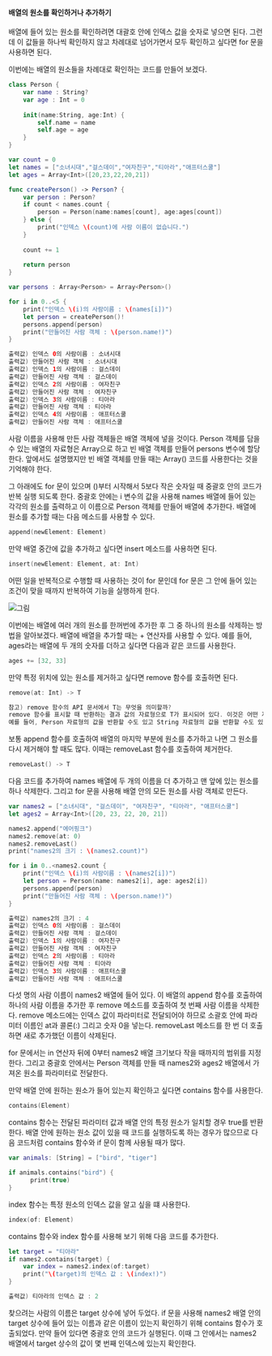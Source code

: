 #### 배열의 원소를 확인하거나 추가하기

배열에 들어 있는 원소를 확인하려면 대괄호 안에 인덱스 값을 숫자로 넣으면 된다. 그런데 이 값들을 하나씩 확인하지 않고 차례대로 넘어가면서 모두 확인하고 싶다면 for 문을 사용하면 된다.

이번에는 배열의 원소들을 차례대로 확인하는 코드를 만들어 보겠다.
```swift
class Person {
    var name : String?
    var age : Int = 0
    
    init(name:String, age:Int) {
        self.name = name
        self.age = age
    }
}

var count = 0
let names = ["소녀시대","걸스데이","여자친구","티아라","애프터스쿨"]
let ages = Array<Int>([20,23,22,20,21])

func createPerson() -> Person? {
    var person : Person?
    if count < names.count {
        person = Person(name:names[count], age:ages[count])
    } else {
        print("인덱스 \(count)에 사람 이름이 없습니다.")
    }
    
    count += 1
    
    return person
}

var persons : Array<Person> = Array<Person>()

for i in 0..<5 {
    print("인덱스 \(i)의 사람이름 : \(names[i])")
    let person = createPerson()!
    persons.append(person)
    print("만들어진 사람 객체 : \(person.name!)")
}

출력값) 인덱스 0의 사람이름 : 소녀시대
출력값) 만들어진 사람 객체 : 소녀시대
출력값) 인덱스 1의 사람이름 : 걸스데이
출력값) 만들어진 사람 객체 : 걸스데이
출력값) 인덱스 2의 사람이름 : 여자친구
출력값) 만들어진 사람 객체 : 여자친구
출력값) 인덱스 3의 사람이름 : 티아라
출력값) 만들어진 사람 객체 : 티아라
출력값) 인덱스 4의 사람이름 : 애프터스쿨
출력값) 만들어진 사람 객체 : 애프터스쿨
```
사람 이름을 사용해 만든 사람 객체들은 배열 객체에 넣을 것이다. Person 객체를 담을 수 있는 배열의 자료형은 Array<Person>으로 하고 빈 배열 객체를 만들어 persons 변수에 할당한다.
앞에서도 설명했지만 빈 배열 객체를 만들 때는 Array<Person>() 코드를 사용한다는 것을 기억해야 한다.

그 아래에도 for 문이 있으며 ()부터 시작해서 5보다 작은 숫자일 때 중괄호 안의 코드가 반복 실행 되도록 한다.
중괄호 안에는 i 변수의 값을 사용해 names 배열에 들어 있는 각각의 원소를 출력하고 이 이름으로 Person 객체를 만들어 배열에 추가한다. 배열에 원소를 추가할 때는 다음 메소드를 사용할 수 있다.
```swift
append(newElement: Element)
```
만약 배열 중간에 값을 추가하고 싶다면 insert 메소드를 사용하면 된다.
```swift
insert(newElement: Element, at: Int)
```
어떤 일을 반복적으로 수행할 때 사용하는 것이 for 문인데 for 문은 그 안에 들어 있는 조건이 맞을 때까지 반복하여 기능을 실행하게 한다.

![그림](https://user-images.githubusercontent.com/47494240/54599537-2d6d8e00-4a7e-11e9-86da-2a43eef3ddf6.png)

이번에는 배열에 여러 개의 원소를 한꺼번에 추가한 후 그 중 하나의 원소를 삭제하는 방법을 알아보겠다. 배열에 배열을 추가할 때는 + 연산자를 사용할 수 있다.
예를 들어, ages라는 배열에 두 개의 숫자를 더하고 싶다면 다음과 같은 코드를 사용한다.
```swift
ages += [32, 33]
```
만약 특정 위치에 있는 원소를 제거하고 싶다면 remove 함수를 호출하면 된다.
```swift
remove(at: Int) -> T
```
```swift
참고) remove 함수의 API 문서에서 T는 무엇을 의미할까?
remove 함수를 표시할 때 반환하는 결과 값의 자료형으로 T가 표시되어 있다. 이것은 어떤 자료형도 될 수 있다는 표시이다.
예를 들어, Person 자료형의 값을 반환할 수도 있고 String 자료형의 값을 반환할 수도 있다는 의미이다.
```
보통 append 함수를 호출하여 배열의 마지막 부분에 원소를 추가하고 나면 그 원소를 다시 제거해야 할 때도 많다. 이때는 removeLast 함수를 호출하여 제거한다.
```swift
removeLast() -> T
```
다음 코드를 추가하여 names 배열에 두 개의 이름을 더 추가하고 맨 앞에 있는 원소를 하나 삭제한다. 그리고 for 문을 사용해 배열 안의 모든 원소를 사람 객체로 만든다.
```swift
var names2 = ["소녀시대", "걸스데이", "여자친구", "티아라", "애프터스쿨"]
let ages2 = Array<Int>([20, 23, 22, 20, 21])

names2.append("에어핑크")
names2.remove(at: 0)
names2.removeLast()
print("names2의 크기 : \(names2.count)")

for i in 0..<names2.count {
    print("인덱스 \(i)의 사람이름 : \(names2[i])")
    let person = Person(name: names2[i], age: ages2[i])
    persons.append(person)
    print("만들어진 사람 객체 : \(person.name!)")
}

출력값) names2의 크기 : 4
출력값) 인덱스 0의 사람이름 : 걸스데이
출력값) 만들어진 사람 객체 : 걸스데이
출력값) 인덱스 1의 사람이름 : 여자친구
출력값) 만들어진 사람 객체 : 여자친구
출력값) 인덱스 2의 사람이름 : 티아라
출력값) 만들어진 사람 객체 : 티아라
출력값) 인덱스 3의 사람이름 : 애프터스쿨
출력값) 만들어진 사람 객체 : 애프터스쿨
```
다섯 명의 사람 이름이 names2 배열에 들어 있다. 이 배열의 append 함수를 호출하여 하나의 사람 이름을 추가한 후 remove 메소드를 호출하여 첫 번째 사람 이름을 삭제한다.
remove 메소드에는 인덱스 값이 파라미터로 전달되어야 하므로 소괄호 안에 파라미터 이름인 at과 콜론(:) 그리고 숫자 0을 넣는다. removeLast 메소드를 한 번 더 호출하면 새로 추가했던 이름이 삭제된다.

for 문에서는 in 연산자 뒤에 0부터 names2 배열 크기보다 작을 때까지의 범위를 지정한다. 그리고 중괄호 안에서는 Person 객체를 만들 때 names2와 ages2 배열에서 가져온 원소를 파라미터로 전달한다.

만약 배열 안에 원하는 원소가 들어 있는지 확인하고 싶다면 contains 함수를 사용한다.
```swift
contains(Element)
```
contains 함수는 전달된 파라미터 값과 배열 안의 특정 원소가 일치할 경우 true를 반환한다.
배열 안에 원하는 원소 값이 있을 때 코드를 실행하도록 하는 경우가 많으므로 다음 코드처럼 contains 함수와 if 문이 함께 사용될 때가 많다.
```swift
var animals: [String] = ["bird", "tiger"]

if animals.contains("bird") {
      print(true)
}
```
index 함수는 특정 원소의 인덱스 값을 알고 싶을 떄 사용한다.
```swift
index(of: Element)
```
contains 함수와 index 함수를 사용해 보기 위해 다음 코드를 추가한다.
```swift
let target = "티아라"
if names2.contains(target) {
    var index = names2.index(of:target)
    print("\(target)의 인덱스 값 : \(index!)")
}

출력값) 티아라의 인덱스 값 : 2
```
찾으려는 사람의 이름은 target 상수에 넣어 두었다. if 문을 사용해 names2 배열 안의 target 상수에 들어 있는 이름과 같은 이름이 있는지 확인하기 위해 contains 함수가 호출되었다.
만약 들어 있다면 중괄호 안의 코드가 실행된다. 이때 그 안에서는 names2 배열에서 target 상수의 값이 몇 번째 인덱스에 있는지 확인한다.
